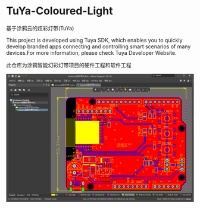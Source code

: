 # TuYa-Coloured-Light
基于涂鸦云的炫彩灯带(TuYa)

This project is developed using Tuya SDK, which enables you to quickly develop branded apps connecting and controlling smart scenarios of many devices.For more information, please check Tuya Developer Website.

此仓库为涂鸦智能幻彩灯带项目的硬件工程和软件工程

![PCB](./PCB.PNG) 
